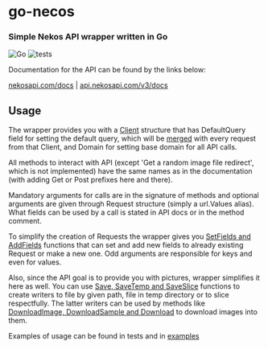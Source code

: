 # go-necos
### Simple Nekos API wrapper written in Go

![Go](https://img.shields.io/badge/Go-00ADD8?style=plastic&logo=go&logoColor=white) ![tests](https://github.com/rinnothing/go-necos/actions/workflows/go.yml/badge.svg)

Documentation for the API can be found by the links below:

[nekosapi.com/docs](https://nekosapi.com/docs) | [api.nekosapi.com/v3/docs](https://api.nekosapi.com/v3/docs)

## Usage
The wrapper provides you with a [Client](api.go#L17) structure that has DefaultQuery field for setting the default query,
which will be [merged](api.go#L48) with every request from that Client, and Domain for setting base domain for all API calls.

All methods to interact with API (except 'Get a random image file redirect', which is not implemented) have the same names
as in the documentation (with adding Get or Post prefixes here and there). 

Mandatory arguments for calls are in the signature
of methods and optional arguments are given through Request structure (simply a url.Values alias). 
What fields can be used by a call is stated in API docs or in the method comment.

To simplify the creation of Requests the wrapper gives you [SetFields and AddFields](sugar.go#L34) functions that can
set and add new fields to already existing Request or make a new one. Odd arguments are responsible for keys and even for values.

Also, since the API goal is to provide you with pictures, wrapper simplifies it here as well.
You can use [Save, SaveTemp and SaveSlice](sugar.go#L106) functions to create writers to file by given path, file in temp directory or to slice respectfully.
The latter writers can be used by methods like [DownloadImage, DownloadSample and Download](sugar.go#L171) to download images into them.

Examples of usage can be found in tests and in [examples](examples)

